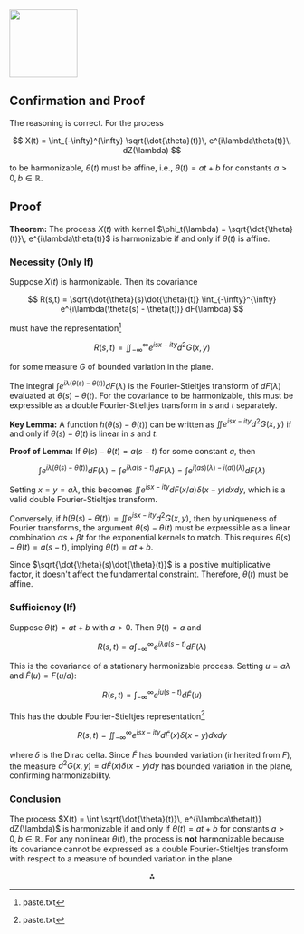 <img src="https://r2cdn.perplexity.ai/pplx-full-logo-primary-dark%402x.png" class="logo" width="120"/>

## Confirmation and Proof

The reasoning is correct. For the process

$$
X(t) = \int_{-\infty}^{\infty} \sqrt{\dot{\theta}(t)}\, e^{i\lambda\theta(t)}\, dZ(\lambda)
$$

to be harmonizable, $\theta(t)$ must be affine, i.e., $\theta(t) = at + b$ for constants $a > 0, b \in \mathbb{R}$.

## Proof

**Theorem:** The process $X(t)$ with kernel $\phi_t(\lambda) = \sqrt{\dot{\theta}(t)}\, e^{i\lambda\theta(t)}$ is harmonizable if and only if $\theta(t)$ is affine.

### Necessity (Only If)

Suppose $X(t)$ is harmonizable. Then its covariance

$$
R(s,t) = \sqrt{\dot{\theta}(s)\dot{\theta}(t)} \int_{-\infty}^{\infty} e^{i\lambda(\theta(s) - \theta(t))} dF(\lambda)
$$

must have the representation[^1]

$$
R(s,t) = \iint_{-\infty}^{\infty} e^{isx - ity} d^2G(x,y)
$$

for some measure $G$ of bounded variation in the plane.

The integral $\int e^{i\lambda(\theta(s) - \theta(t))} dF(\lambda)$ is the Fourier-Stieltjes transform of $dF(\lambda)$ evaluated at $\theta(s) - \theta(t)$. For the covariance to be harmonizable, this must be expressible as a double Fourier-Stieltjes transform in $s$ and $t$ separately.

**Key Lemma:** A function $h(\theta(s) - \theta(t))$ can be written as $\iint e^{isx - ity} d^2G(x,y)$ if and only if $\theta(s) - \theta(t)$ is linear in $s$ and $t$.

**Proof of Lemma:** If $\theta(s) - \theta(t) = a(s-t)$ for some constant $a$, then

$$
\int e^{i\lambda(\theta(s) - \theta(t))} dF(\lambda) = \int e^{i\lambda a(s-t)} dF(\lambda) = \int e^{i(as)(λ) - i(at)(λ)} dF(\lambda)
$$

Setting $x = y = a\lambda$, this becomes $\iint e^{isx - ity} dF(x/a) \delta(x-y) dx dy$, which is a valid double Fourier-Stieltjes transform.

Conversely, if $h(\theta(s) - \theta(t)) = \iint e^{isx - ity} d^2G(x,y)$, then by uniqueness of Fourier transforms, the argument $\theta(s) - \theta(t)$ must be expressible as a linear combination $\alpha s + \beta t$ for the exponential kernels to match. This requires $\theta(s) - \theta(t) = a(s-t)$, implying $\theta(t) = at + b$.

Since $\sqrt{\dot{\theta}(s)\dot{\theta}(t)}$ is a positive multiplicative factor, it doesn't affect the fundamental constraint. Therefore, $\theta(t)$ must be affine.

### Sufficiency (If)

Suppose $\theta(t) = at + b$ with $a > 0$. Then $\dot{\theta}(t) = a$ and

$$
R(s,t) = a \int_{-\infty}^{\infty} e^{i\lambda a(s-t)} dF(\lambda)
$$

This is the covariance of a stationary harmonizable process. Setting $u = a\lambda$ and $\tilde{F}(u) = F(u/a)$:

$$
R(s,t) = \int_{-\infty}^{\infty} e^{iu(s-t)} d\tilde{F}(u)
$$

This has the double Fourier-Stieltjes representation[^1]

$$
R(s,t) = \iint_{-\infty}^{\infty} e^{isx - ity} d\tilde{F}(x) \delta(x-y) dx dy
$$

where $\delta$ is the Dirac delta. Since $\tilde{F}$ has bounded variation (inherited from $F$), the measure $d^2G(x,y) = d\tilde{F}(x) \delta(x-y) dy$ has bounded variation in the plane, confirming harmonizability.

### Conclusion

The process $X(t) = \int \sqrt{\dot{\theta}(t)}\, e^{i\lambda\theta(t)} dZ(\lambda)$ is harmonizable if and only if $\theta(t) = at + b$ for constants $a > 0, b \in \mathbb{R}$. For any nonlinear $\theta(t)$, the process is **not** harmonizable because its covariance cannot be expressed as a double Fourier-Stieltjes transform with respect to a measure of bounded variation in the plane.

<div style="text-align: center">⁂</div>

[^1]: paste.txt

[^2]: https://www.dovepress.com/electroencephalographic-theta-band-oscillatory-dynamics-represent-atte-peer-reviewed-article-PRBM

[^3]: https://www.mdpi.com/2073-4409/11/22/3555

[^4]: https://onlinelibrary.wiley.com/doi/10.1111/ejn.16563

[^5]: https://direct.mit.edu/jocn/article/doi/10.1162/jocn_a_02322/128410/Theta-Stimulation-Enhances-Early-Consolidation-of

[^6]: http://journal.frontiersin.org/article/10.3389/fnbeh.2017.00166/full

[^7]: https://physoc.onlinelibrary.wiley.com/doi/10.1113/JP287373

[^8]: https://www.frontiersin.org/articles/10.3389/fpsyt.2023.1140361/full

[^9]: https://www.nature.com/articles/s42003-023-04531-9

[^10]: https://journals.lww.com/10.1227/neu.0000000000002809_892

[^11]: https://academic.oup.com/cercor/article/doi/10.1093/cercor/bhae277/7775623

